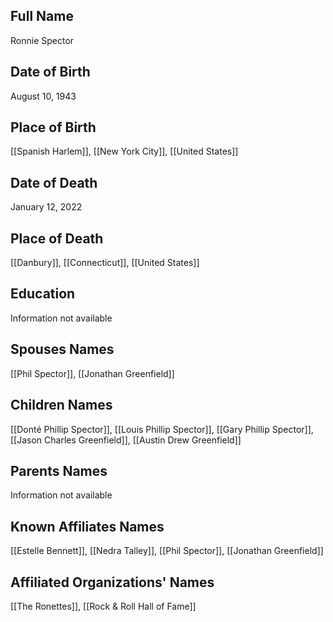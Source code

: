## Full Name
Ronnie Spector

## Date of Birth
August 10, 1943

## Place of Birth
[[Spanish Harlem]], [[New York City]], [[United States]]

## Date of Death
January 12, 2022

## Place of Death
[[Danbury]], [[Connecticut]], [[United States]]

## Education
Information not available

## Spouses Names
[[Phil Spector]], [[Jonathan Greenfield]]

## Children Names
[[Donté Phillip Spector]], [[Louis Phillip Spector]], [[Gary Phillip Spector]], [[Jason Charles Greenfield]], [[Austin Drew Greenfield]]

## Parents Names
Information not available

## Known Affiliates Names
[[Estelle Bennett]], [[Nedra Talley]], [[Phil Spector]], [[Jonathan Greenfield]]

## Affiliated Organizations' Names
[[The Ronettes]], [[Rock & Roll Hall of Fame]]